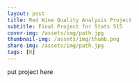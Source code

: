 ```yaml
---
layout: post
title: Red Wine Quality Analysis Project
subtitle: Final Project for Stats 515
cover-img: /assets/img/path.jpg
thumbnail-img: /assets/img/thumb.png
share-img: /assets/img/path.jpg
tags: [R]
---
```

put project here
